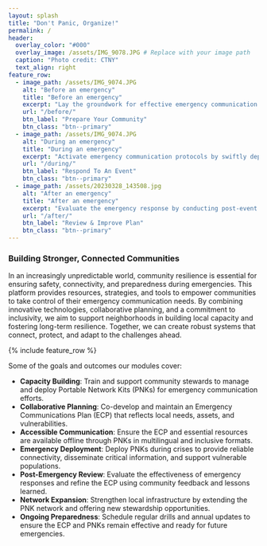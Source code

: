 ```yaml
---
layout: splash
title: "Don't Panic, Organize!"
permalink: /
header:
  overlay_color: "#000"
  overlay_image: /assets/IMG_9078.JPG # Replace with your image path
  caption: "Photo credit: CTNY"
  text_align: right
feature_row:
  - image_path: /assets/IMG_9074.JPG
    alt: "Before an emergency"
    title: "Before an emergency"
    excerpt: "Lay the groundwork for effective emergency communication by building local capacity and training Digital Stewards as first responders. Develop a collaborative Emergency Communications Plan (ECP) through community workshops, ensuring it is accessible, inclusive, and adaptable to the community’s evolving needs."
    url: "/before/"
    btn_label: "Prepare Your Community"
    btn_class: "btn--primary"
  - image_path: /assets/IMG_9074.JPG
    alt: "During an emergency"
    title: "During an emergency"
    excerpt: "Activate emergency communication protocols by swiftly deploying PNKs to critical locations, prioritizing vulnerable populations. Ensure reliable connectivity and offline access to essential resources, while fostering community engagement through clear, multilingual communication. Empower stewards to coordinate efforts and maintain a responsive feedback loop with residents."
    url: "/during/"
    btn_label: "Respond To An Event"
    btn_class: "btn--primary"
  - image_path: /assets/20230328_143508.jpg
    alt: "After an emergency"
    title: "After an emergency"
    excerpt: "Evaluate the emergency response by conducting post-event reviews and analyzing PNK usage data to refine the ECP. Enhance the network by adding nodes and updating resources, while sustaining community involvement through stewardship opportunities and annual drills to ensure continued readiness and resilience."
    url: "/after/"
    btn_label: "Review & Improve Plan"
    btn_class: "btn--primary"
---
```

### Building Stronger, Connected Communities

In an increasingly unpredictable world, community resilience is essential for ensuring safety, connectivity, and preparedness during emergencies. This platform provides resources, strategies, and tools to empower communities to take control of their emergency communication needs. By combining innovative technologies, collaborative planning, and a commitment to inclusivity, we aim to support neighborhoods in building local capacity and fostering long-term resilience. Together, we can create robust systems that connect, protect, and adapt to the challenges ahead. 

{% include feature_row %}

Some of the goals and outcomes our modules cover: 

- **Capacity Building**: Train and support community stewards to manage and deploy Portable Network Kits (PNKs) for emergency communication efforts.
- **Collaborative Planning**: Co-develop and maintain an Emergency Communications Plan (ECP) that reflects local needs, assets, and vulnerabilities.
- **Accessible Communication**: Ensure the ECP and essential resources are available offline through PNKs in multilingual and inclusive formats.
- **Emergency Deployment**: Deploy PNKs during crises to provide reliable connectivity, disseminate critical information, and support vulnerable populations.
- **Post-Emergency Review**: Evaluate the effectiveness of emergency responses and refine the ECP using community feedback and lessons learned.
- **Network Expansion**: Strengthen local infrastructure by extending the PNK network and offering new stewardship opportunities.
- **Ongoing Preparedness**: Schedule regular drills and annual updates to ensure the ECP and PNKs remain effective and ready for future emergencies.
